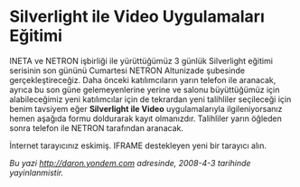 # Silverlight ile Video Uygulamaları Eğitimi
INETA ve NETRON işbirliği ile yürüttüğümüz 3 günlük Silverlight eğitimi
serisinin son gününü Cumartesi NETRON Altunizade şubesinde
gerçekleştireceğiz. Daha önceki katılımcıların yarın telefon ile
aranacak, ayrıca bu son güne gelemeyenlerine yerine ve salonu
büyüttüğümüz için alabileceğimiz yeni katılımcılar için de tekrardan
yeni talihliler seçileceği için benim tavsiyem eğer **Silverlight ile
Video** uygulamalarıyla ilgileniyorsanız hemen aşağıda formu doldurarak
kayıt olmanızdır. Talihliler yarın öğleden sonra telefon ile NETRON
tarafından aranacak.

İnternet tarayıcınız eskimiş. IFRAME destekleyen yeni bir tarayıcı alın.



*Bu yazi http://daron.yondem.com adresinde, 2008-4-3 tarihinde yayinlanmistir.*
